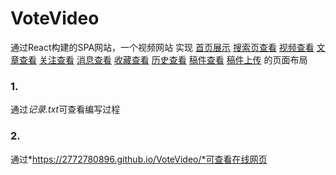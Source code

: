 # VoteVideo
通过React构建的SPA网站，一个视频网站 
实现
[首页展示](https://2772780896.github.io/VoteVideo/main)
[搜索页查看](https://2772780896.github.io/VoteVideo/search)
[视频查看](https://2772780896.github.io/VoteVideo/video)
[文章查看](https://2772780896.github.io/VoteVideo/essay)
[关注查看](https://2772780896.github.io/VoteVideo/follow)
[消息查看](https://2772780896.github.io/VoteVideo/user?search=1)
[收藏查看](https://2772780896.github.io/VoteVideo/user?search=3)
[历史查看](https://2772780896.github.io/VoteVideo/user?search=4)
[稿件查看](https://2772780896.github.io/VoteVideo/user?search=5)
[稿件上传](https://2772780896.github.io/VoteVideo/post)
的页面布局

### 1.  
通过*记录.txt*可查看编写过程

### 2.  
通过*https://2772780896.github.io/VoteVideo/*可查看在线网页
